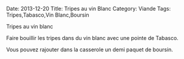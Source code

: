 Date: 2013-12-20
Title: Tripes au vin Blanc
Category: Viande
Tags: Tripes,Tabasco,Vin Blanc,Boursin


Tripes au vin blanc

Faire bouillir les tripes dans du vin blanc avec une pointe de Tabasco.

Vous pouvez rajouter dans la casserole un demi paquet de boursin.